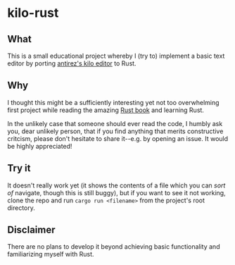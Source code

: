 # kilo-rust

## What
This is a small educational project whereby I (try to) implement a basic text editor by porting [antirez's kilo editor](https://github.com/antirez/kilo) to Rust.

## Why
I thought this might be a sufficiently interesting yet not too overwhelming first project while reading the amazing [Rust book](https://doc.rust-lang.org/stable/book/second-edition/) and learning Rust.

In the unlikely case that someone should ever read the code, I humbly ask you, dear unlikely person, that if you find anything that merits constructive critcism, please don't hesitate to share it--e.g. by opening an issue. It would be highly appreciated!

## Try it
It doesn't really work yet (it shows the contents of a file which you can _sort of_ navigate, though this is still buggy), but if you
want to see it not working, clone the repo and run `cargo run <filename>` from the project's root directory.

## Disclaimer
There are no plans to develop it beyond achieving basic functionality and familiarizing myself with Rust.
